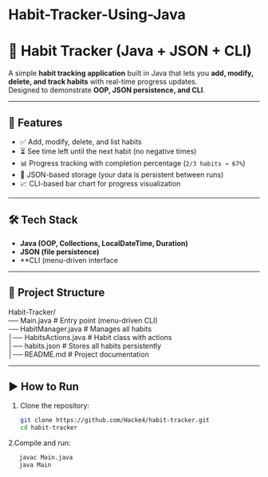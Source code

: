 # Habit-Tracker-Using-Java
# 📌 Habit Tracker (Java + JSON + CLI)

A simple **habit tracking application** built in Java that lets you **add, modify, delete, and track habits** with real-time progress updates.  
Designed to demonstrate **OOP, JSON persistence, and CLI**.

---

## 🚀 Features

- ✅ Add, modify, delete, and list habits  
- ⏳ See time left until the next habit (no negative times)  
- 📊 Progress tracking with completion percentage (`2/3 habits → 67%`)  
- 💾 JSON-based storage (your data is persistent between runs)  
- 📈 CLI-based bar chart for progress visualization  


---

## 🛠️ Tech Stack

- **Java (OOP, Collections, LocalDateTime, Duration)**  
- **JSON (file persistence)**  
- **CLI (menu-driven interface

---

## 📂 Project Structure
Habit-Tracker/  
── Main.java # Entry point (menu-driven CLI)  
── HabitManager.java # Manages all habits  
│── HabitsActions.java # Habit class with actions  
│── habits.json # Stores all habits persistently  
│── README.md # Project documentation  


---

## ▶️ How to Run

1. Clone the repository:
   ```bash
   git clone https://github.com/Hacke4/habit-tracker.git
   cd habit-tracker
2.Compile and run:

```bash
   javac Main.java
   java Main









